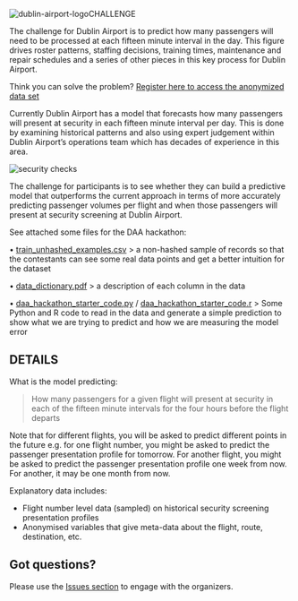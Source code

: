 ![dublin-airport-logo](https://www.dublinairport.com/DublinAirportTheme/css/imgs/dublin_airport_logo.png?raw=true)CHALLENGE

The challenge for Dublin Airport is to predict how many passengers will need to be processed at each fifteen minute interval in the day. This figure drives roster patterns, staffing decisions, training times, maintenance and repair schedules and a series of other pieces in this key process for Dublin Airport.

Think you can solve the problem? [Register here to access the anonymized data set](https://ti.to/hackathon-conference/travel-meets-big-data/)

Currently Dublin Airport has a model that forecasts how many passengers will present at security in each fifteen minute interval per day. This is done by examining historical patterns and also using expert judgement within Dublin Airport’s operations team which has decades of experience in this area.

![security checks](http://www.futuretravelexperience.com/wp-content/uploads/2016/03/NL110316-dublin-airport.jpg?raw=true)

The challenge for participants is to see whether they can build a predictive model that outperforms the current approach in terms of more accurately predicting passenger volumes per flight and when those passengers will present at security screening at Dublin Airport.

See attached some files for the DAA hackathon:

•	[train_unhashed_examples.csv](train_unhashed_examples.csv) > a non-hashed sample of records so that the contestants can see some real data points and get a better intuition for the dataset

•	[data_dictionary.pdf](data_dictionary.pdf) > a description of each column in the data

•	[daa_hackathon_starter_code.py](daa_hackathon_starter_code.py) / [daa_hackathon_starter_code.r](daa_hackathon_starter_code.r) > Some Python and R code to read in the data and generate a simple prediction to show what we are trying to predict and how we are measuring the model error

## DETAILS

What is the model predicting:

> How many passengers for a given flight will present at security in each of the fifteen minute intervals for the four hours before the flight departs

Note that for different flights, you will be asked to predict different points in the future e.g. for one flight number, you might be asked to predict the passenger presentation profile for tomorrow. For another flight, you might be asked to predict the passenger presentation profile one week from now. For another, it may be one month from now.

Explanatory data includes:

- Flight number level data (sampled) on historical security screening presentation profiles
- Anonymised variables that give meta-data about the flight, route, destination, etc.

## Got questions?

Please use the [Issues section](https://github.com/rapidanalytics/Dublin-Airport-Challenge/issues) to engage with the organizers.
 

